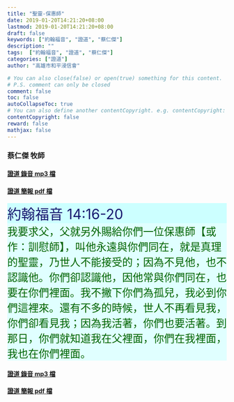 ```yaml
---
title: "聖靈-保惠師"
date: 2019-01-20T14:21:20+08:00
lastmod: 2019-01-20T14:21:20+08:00
draft: false
keywords: ["約翰福音", "證道", "蔡仁傑"]
description: ""
tags:  ["約翰福音", "證道", "蔡仁傑"]
categories: ["證道"]
author: "高雄市和平浸信會"

# You can also close(false) or open(true) something for this content.
# P.S. comment can only be closed
comment: false
toc: false
autoCollapseToc: true
# You can also define another contentCopyright. e.g. contentCopyright: "This is another copyright."
contentCopyright: false
reward: false
mathjax: false
---
```


### 蔡仁傑 牧師

#### [證道 錄音 mp3 檔](/mp3-s/s20190120.mp3 "聖靈-保惠師")

#### [證道 簡報 pdf 檔](/pdf-s/s20190120.pdf "聖靈-保惠師")

<div style="background-color:#CCFFFF"><font size="6", color="#191970">
約翰福音 14:16-20
</font>
</div>

<div style="background-color:#E0FFFF"><font size="5", color="#006400">
我要求父，父就另外賜給你們一位保惠師【或作：訓慰師】，叫他永遠與你們同在，就是真理的聖靈，乃世人不能接受的；因為不見他，也不認識他。你們卻認識他，因他常與你們同在，也要在你們裡面。我不撇下你們為孤兒，我必到你們這裡來。還有不多的時候，世人不再看見我，你們卻看見我；因為我活著，你們也要活著。到那日，你們就知道我在父裡面，你們在我裡面，我也在你們裡面。
</font>
</div>

#### [證道 錄音 mp3 檔](/mp3-s/s20190120.mp3 "聖靈-保惠師")

#### [證道 簡報 pdf 檔](/pdf-s/s20190120.pdf "聖靈-保惠師")